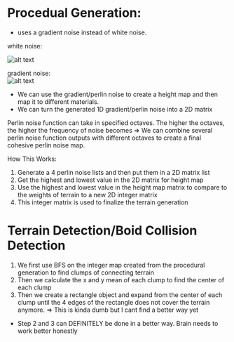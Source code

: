 # Procedual Generation:

- uses a gradient noise instead of white noise.

white noise: <br>

![alt text](image.png)

gradient noise: <br>
![alt text](image-2.png)

- We can use the gradient/perlin noise to create a height map and then map it to different materials.
- We can turn the generated 1D gradient/perlin noise into a 2D matrix

Perlin noise function can take in specified octaves. The higher the octaves, the higher the frequency of noise becomes
=> We can combine several perlin noise function outputs with different octaves to create a final cohesive perlin noise map.

How This Works:

1. Generate a 4 perlin noise lists and then put them in a 2D matrix list
2. Get the highest and lowest value in the 2D matrix for height map
3. Use the highest and lowest value in the height map matrix to compare to the weights of terrain to a new 2D integer matrix
4. This integer matrix is used to finalize the terrain generation

# Terrain Detection/Boid Collision Detection

1. We first use BFS on the integer map created from the procedural generation to find clumps of connecting terrain
2. Then we calculate the x and y mean of each clump to find the center of each clump
3. Then we create a rectangle object and expand from the center of each clump until the 4 edges of the rectangle does not cover the terrain anymore. => This is kinda dumb but I cant find a better way yet

- Step 2 and 3 can DEFINITELY be done in a better way. Brain needs to work better honestly
